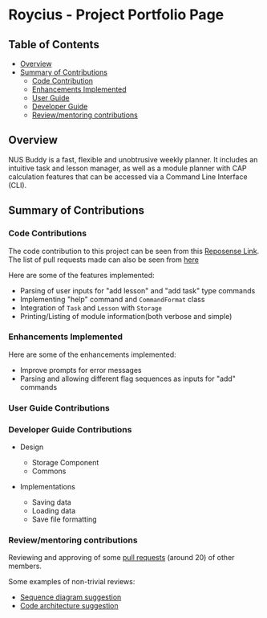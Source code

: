 # Roycius - Project Portfolio Page

## Table of Contents

* [Overview](#overview)
* [Summary of Contributions](#summary-of-contributions)
  * [Code Contribution](#code-contributions)
  * [Enhancements Implemented](#enhancements-implemented)
  * [User Guide](#user-guide-contributions)
  * [Developer Guide](#developer-guide-contributions)
  * [Review/mentoring contributions](#reviewmentoring-contributions)

## Overview

NUS Buddy is a fast, flexible and unobtrusive weekly planner. It includes an intuitive task and lesson manager, as well as a module planner with CAP calculation features that can be accessed via a Command Line Interface (CLI).

## Summary of Contributions

### Code Contributions

The code contribution to this project can be seen from this [Reposense Link](https://nus-cs2113-ay2122s1.github.io/tp-dashboard/?search=Roycius&sort=groupTitle&sortWithin=title&timeframe=commit&mergegroup=&groupSelect=groupByRepos&breakdown=true&checkedFileTypes=docs~functional-code~test-code~other&since=2021-09-25&tabOpen=true&tabType=authorship&tabAuthor=Roycius&tabRepo=AY2122S1-CS2113T-W11-3%2Ftp%5Bmaster%5D&authorshipIsMergeGroup=false&authorshipFileTypes=docs~functional-code~test-code&authorshipIsBinaryFileTypeChecked=false).
The list of pull requests made can also be seen from [here](https://github.com/AY2122S1-CS2113T-W11-3/tp/pulls?q=is%3Apr+is%3Aclosed+author%3ARoycius+)

Here are some of the features implemented:

* Parsing of user inputs for "add lesson" and "add task" type commands
* Implementing "help" command and `CommandFormat` class
* Integration of `Task` and `Lesson` with `Storage`
* Printing/Listing of module information(both verbose and simple)

### Enhancements Implemented

Here are some of the enhancements implemented:

* Improve prompts for error messages
* Parsing and allowing different flag sequences as inputs for "add" commands

### User Guide Contributions

### Developer Guide Contributions

* Design
  * Storage Component
  * Commons

* Implementations
  * Saving data
  * Loading data
  * Save file formatting

### Review/mentoring contributions

Reviewing and approving of some [pull requests](https://github.com/AY2122S1-CS2113T-W11-3/tp/pulls?q=is%3Apr+is%3Aclosed) (around 20) of other members.

Some examples of non-trivial reviews:

* [Sequence diagram suggestion](https://github.com/AY2122S1-CS2113T-W11-3/tp/pull/74)
* [Code architecture suggestion](https://github.com/AY2122S1-CS2113T-W11-3/tp/pull/166)
